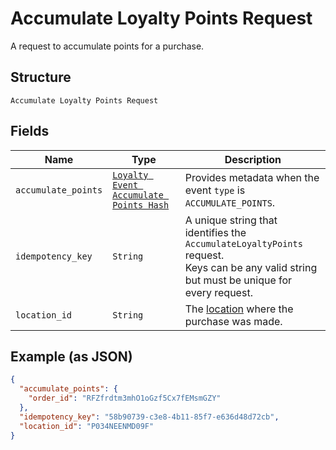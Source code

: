 
# Accumulate Loyalty Points Request

A request to accumulate points for a purchase.

## Structure

`Accumulate Loyalty Points Request`

## Fields

| Name | Type | Description |
|  --- | --- | --- |
| `accumulate_points` | [`Loyalty Event Accumulate Points Hash`](/doc/models/loyalty-event-accumulate-points.md) | Provides metadata when the event `type` is `ACCUMULATE_POINTS`. |
| `idempotency_key` | `String` | A unique string that identifies the `AccumulateLoyaltyPoints` request.<br>Keys can be any valid string but must be unique for every request. |
| `location_id` | `String` | The [location](#type-Location) where the purchase was made. |

## Example (as JSON)

```json
{
  "accumulate_points": {
    "order_id": "RFZfrdtm3mhO1oGzf5Cx7fEMsmGZY"
  },
  "idempotency_key": "58b90739-c3e8-4b11-85f7-e636d48d72cb",
  "location_id": "P034NEENMD09F"
}
```

